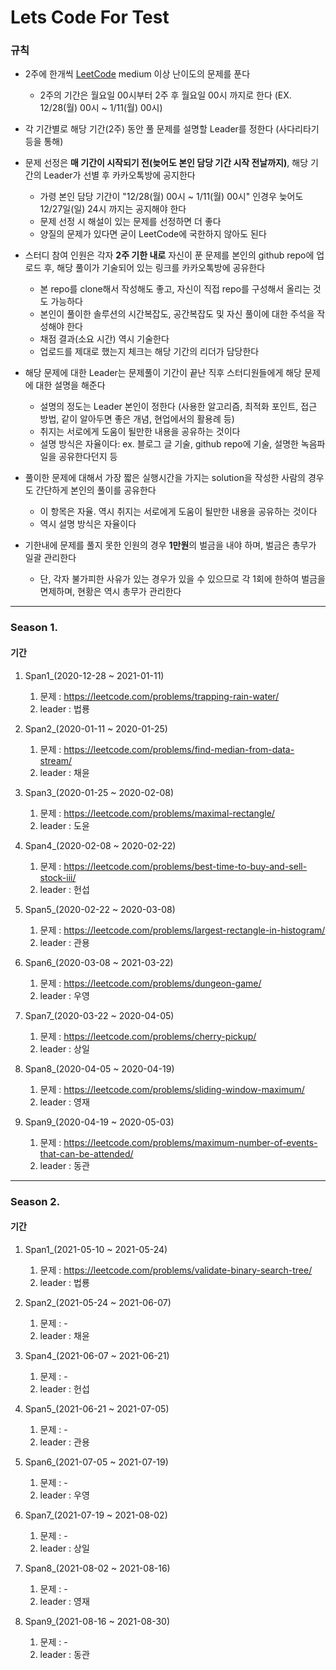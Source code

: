 Lets Code For Test
=============

### 규칙
- 2주에 한개씩 [LeetCode](https://leetcode.com/, "LeetCode link") medium 이상 난이도의 문제를 푼다
  - 2주의 기간은 월요일 00시부터 2주 후 월요일 00시 까지로 한다 (EX. 12/28(월) 00시 ~ 1/11(월) 00시)
  
- 각 기간별로 해당 기간(2주) 동안 풀 문제를 설명할 Leader를 정한다 (사다리타기 등을 통해)

- 문제 선정은 **매 기간이 시작되기 전(늦어도 본인 담당 기간 시작 전날까지)**, 해당 기간의 Leader가 선별 후 카카오톡방에 공지한다
  - 가령 본인 담당 기간이 "12/28(월) 00시 ~ 1/11(월) 00시" 인경우 늦어도 12/27일(일) 24시 까지는 공지해야 한다
  - 문제 선정 시 해설이 있는 문제를 선정하면 더 좋다
  - 양질의 문제가 있다면 굳이 LeetCode에 국한하지 않아도 된다
  
- 스터디 참여 인원은 각자 **2주 기한 내로** 자신이 푼 문제를 본인의 github repo에 업로드 후, 해당 풀이가 기술되어 있는 링크를 카카오톡방에 공유한다 
  - 본 repo를 clone해서 작성해도 좋고, 자신이 직접 repo를 구성해서 올리는 것도 가능하다
  - 본인이 풀이한 솔루션의 시간복잡도, 공간복잡도 및 자신 풀이에 대한 주석을 작성해야 한다
  - 채점 결과(소요 시간) 역시 기술한다
  - 업로드를 제대로 했는지 체크는 해당 기간의 리더가 담당한다

- 해당 문제에 대한 Leader는 문제풀이 기간이 끝난 직후 스터디원들에게 해당 문제에 대한 설명을 해준다
  - 설명의 정도는 Leader 본인이 정한다 (사용한 알고리즘, 최적화 포인트, 접근 방법, 같이 알아두면 좋은 개념, 현업에서의 활용례 등)
  - 취지는 서로에게 도움이 될만한 내용을 공유하는 것이다
  - 설명 방식은 자율이다: ex. 블로그 글 기술, github repo에 기술, 설명한 녹음파일을 공유한다던지 등
  
- 풀이한 문제에 대해서 가장 짧은 실행시간을 가지는 solution을 작성한 사람의 경우도 간단하게 본인의 풀이를 공유한다
  - 이 항목은 자율. 역시 취지는 서로에게 도움이 될만한 내용을 공유하는 것이다
  - 역시 설명 방식은 자율이다
  
- 기한내에 문제를 풀지 못한 인원의 경우 **1만원**의 벌금을 내야 하며, 벌금은 총무가 일괄 관리한다
  - 단, 각자 불가피한 사유가 있는 경우가 있을 수 있으므로 각 1회에 한하여 벌금을 면제하며, 현황은 역시 총무가 관리한다
  
*** 

### Season 1. 
#### 기간

1. Span1_(2020-12-28 ~ 2021-01-11)
    1. 문제 : https://leetcode.com/problems/trapping-rain-water/
    2. leader : 법룡

2. Span2_(2020-01-11 ~ 2020-01-25)
    1. 문제 : https://leetcode.com/problems/find-median-from-data-stream/
    2. leader : 채윤
    
3. Span3_(2020-01-25 ~ 2020-02-08)
    1. 문제 : https://leetcode.com/problems/maximal-rectangle/
    2. leader : 도윤 
        
4. Span4_(2020-02-08 ~ 2020-02-22)
    1. 문제 : https://leetcode.com/problems/best-time-to-buy-and-sell-stock-iii/
    2. leader : 헌섭 
            
5. Span5_(2020-02-22 ~ 2020-03-08)
    1. 문제 : https://leetcode.com/problems/largest-rectangle-in-histogram/
    2. leader : 관용 
    
6. Span6_(2020-03-08 ~ 2021-03-22)
    1. 문제 : https://leetcode.com/problems/dungeon-game/
    2. leader : 우영 

7. Span7_(2020-03-22 ~ 2020-04-05)
    1. 문제 : https://leetcode.com/problems/cherry-pickup/
    2. leader : 상일 
    
8. Span8_(2020-04-05 ~ 2020-04-19)
    1. 문제 : https://leetcode.com/problems/sliding-window-maximum/
    2. leader : 영재
        
9. Span9_(2020-04-19 ~ 2020-05-03)
    1. 문제 : https://leetcode.com/problems/maximum-number-of-events-that-can-be-attended/
    2. leader : 동관 

*** 

### Season 2. 
#### 기간

1. Span1_(2021-05-10 ~ 2021-05-24)
    1. 문제 : https://leetcode.com/problems/validate-binary-search-tree/
    2. leader : 법룡

2. Span2_(2021-05-24 ~ 2021-06-07)
    1. 문제 : -
    2. leader : 채윤
        
4. Span4_(2021-06-07 ~ 2021-06-21)
    1. 문제 : -
    2. leader : 헌섭 
            
5. Span5_(2021-06-21 ~ 2021-07-05)
    1. 문제 : -
    2. leader : 관용 
    
6. Span6_(2021-07-05 ~ 2021-07-19)
    1. 문제 : -
    2. leader : 우영 

7. Span7_(2021-07-19 ~ 2021-08-02)
    1. 문제 : -
    2. leader : 상일 
    
8. Span8_(2021-08-02 ~ 2021-08-16)
    1. 문제 : -
    2. leader : 영재
        
9. Span9_(2021-08-16 ~ 2021-08-30)
    1. 문제 : -
    2. leader : 동관 